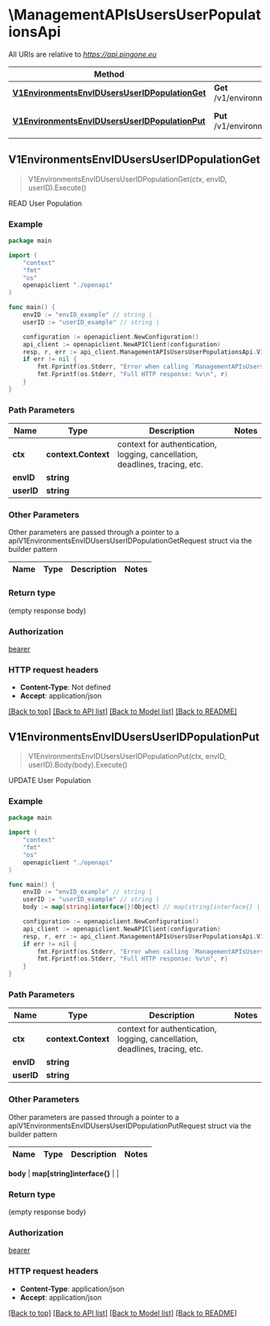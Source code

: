 # \ManagementAPIsUsersUserPopulationsApi

All URIs are relative to *https://api.pingone.eu*

Method | HTTP request | Description
------------- | ------------- | -------------
[**V1EnvironmentsEnvIDUsersUserIDPopulationGet**](ManagementAPIsUsersUserPopulationsApi.md#V1EnvironmentsEnvIDUsersUserIDPopulationGet) | **Get** /v1/environments/{envID}/users/{userID}/population | READ User Population
[**V1EnvironmentsEnvIDUsersUserIDPopulationPut**](ManagementAPIsUsersUserPopulationsApi.md#V1EnvironmentsEnvIDUsersUserIDPopulationPut) | **Put** /v1/environments/{envID}/users/{userID}/population | UPDATE User Population



## V1EnvironmentsEnvIDUsersUserIDPopulationGet

> V1EnvironmentsEnvIDUsersUserIDPopulationGet(ctx, envID, userID).Execute()

READ User Population



### Example

```go
package main

import (
    "context"
    "fmt"
    "os"
    openapiclient "./openapi"
)

func main() {
    envID := "envID_example" // string | 
    userID := "userID_example" // string | 

    configuration := openapiclient.NewConfiguration()
    api_client := openapiclient.NewAPIClient(configuration)
    resp, r, err := api_client.ManagementAPIsUsersUserPopulationsApi.V1EnvironmentsEnvIDUsersUserIDPopulationGet(context.Background(), envID, userID).Execute()
    if err != nil {
        fmt.Fprintf(os.Stderr, "Error when calling `ManagementAPIsUsersUserPopulationsApi.V1EnvironmentsEnvIDUsersUserIDPopulationGet``: %v\n", err)
        fmt.Fprintf(os.Stderr, "Full HTTP response: %v\n", r)
    }
}
```

### Path Parameters


Name | Type | Description  | Notes
------------- | ------------- | ------------- | -------------
**ctx** | **context.Context** | context for authentication, logging, cancellation, deadlines, tracing, etc.
**envID** | **string** |  | 
**userID** | **string** |  | 

### Other Parameters

Other parameters are passed through a pointer to a apiV1EnvironmentsEnvIDUsersUserIDPopulationGetRequest struct via the builder pattern


Name | Type | Description  | Notes
------------- | ------------- | ------------- | -------------



### Return type

 (empty response body)

### Authorization

[bearer](../README.md#bearer)

### HTTP request headers

- **Content-Type**: Not defined
- **Accept**: application/json

[[Back to top]](#) [[Back to API list]](../README.md#documentation-for-api-endpoints)
[[Back to Model list]](../README.md#documentation-for-models)
[[Back to README]](../README.md)


## V1EnvironmentsEnvIDUsersUserIDPopulationPut

> V1EnvironmentsEnvIDUsersUserIDPopulationPut(ctx, envID, userID).Body(body).Execute()

UPDATE User Population



### Example

```go
package main

import (
    "context"
    "fmt"
    "os"
    openapiclient "./openapi"
)

func main() {
    envID := "envID_example" // string | 
    userID := "userID_example" // string | 
    body := map[string]interface{}(Object) // map[string]interface{} |  (optional)

    configuration := openapiclient.NewConfiguration()
    api_client := openapiclient.NewAPIClient(configuration)
    resp, r, err := api_client.ManagementAPIsUsersUserPopulationsApi.V1EnvironmentsEnvIDUsersUserIDPopulationPut(context.Background(), envID, userID).Body(body).Execute()
    if err != nil {
        fmt.Fprintf(os.Stderr, "Error when calling `ManagementAPIsUsersUserPopulationsApi.V1EnvironmentsEnvIDUsersUserIDPopulationPut``: %v\n", err)
        fmt.Fprintf(os.Stderr, "Full HTTP response: %v\n", r)
    }
}
```

### Path Parameters


Name | Type | Description  | Notes
------------- | ------------- | ------------- | -------------
**ctx** | **context.Context** | context for authentication, logging, cancellation, deadlines, tracing, etc.
**envID** | **string** |  | 
**userID** | **string** |  | 

### Other Parameters

Other parameters are passed through a pointer to a apiV1EnvironmentsEnvIDUsersUserIDPopulationPutRequest struct via the builder pattern


Name | Type | Description  | Notes
------------- | ------------- | ------------- | -------------


 **body** | **map[string]interface{}** |  | 

### Return type

 (empty response body)

### Authorization

[bearer](../README.md#bearer)

### HTTP request headers

- **Content-Type**: application/json
- **Accept**: application/json

[[Back to top]](#) [[Back to API list]](../README.md#documentation-for-api-endpoints)
[[Back to Model list]](../README.md#documentation-for-models)
[[Back to README]](../README.md)

